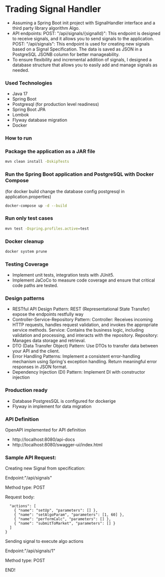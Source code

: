 # Trading Signal Handler
* Assuming a Spring Boot init project with SignalHandler interface and a third party library algorithm Algo.
* API endpoints:
POST: "/api/signals/{signalId}": This endpoint is designed to receive signals, and it allows you to send signals to the application.
POST: "/api/signals": This endpoint is used for creating new signals based on a Signal Specification. The data is saved as JSON in a PostgreSQL JSONB column for better manageability.
* To ensure flexibility and incremental addition of signals, I designed a database structure that allows you to easily add and manage signals as needed.

### Used Technologies

* Java 17
* Spring Boot
* Postgresql (for production level readiness)
* Spring Boot JPA
* Lombok
* Flyway database migration
* Docker

### How to run

### Package the application as a JAR file

```sh
mvn clean install -DskipTests
```

### Run the Spring Boot application and PostgreSQL with Docker Compose
(for docker build change the database config postgresql in application.properties)

```sh
docker-compose up -d --build
```

### Run only test cases

```sh
mvn test -Dspring.profiles.active=test
```
### Docker cleanup

```sh
docker system prune
```

### Testing Coverage

* Implement unit tests, integration tests with JUnit5.
* Implement JaCoCo to measure code coverage and ensure that critical code paths are tested.

### Design patterns

* RESTful API Design Pattern: REST (Representational State Transfer) expose the endpoints restfully way
* Controller-Service-Repository Pattern:
  Controller: Receives incoming HTTP requests, handles request validation, and invokes the appropriate service methods.
  Service: Contains the business logic, including validation and processing, and interacts with the repository.
  Repository: Manages data storage and retrieval.
* DTO (Data Transfer Object) Pattern: Use DTOs to transfer data between your API and the client.
* Error Handling Patterns: Implement a consistent error-handling mechanism using Spring's exception handling. Return meaningful error responses in JSON format.
* Dependency Injection (DI) Pattern: Implement DI with constructor injection

### Production ready

* Database PostgresSQL is configured for dockerige
* Flyway in implement for data migration

### API Definition

OpenAPI implemented for API definition
* http://localhost:8080/api-docs
* http://localhost:8080/swagger-ui/index.html


### Sample API Request:

Creating new Signal from specification:

Endpoint:"/api/signals"

Method type: POST

Request body:

```{
  "actions": [
    { "name": "setUp", "parameters": [] },
    { "name": "setAlgoParam", "parameters": [1, 60] },
    { "name": "performCalc", "parameters": [] },
    { "name": "submitToMarket", "parameters": [] }
  ]
}
```

Sending signal to execute algo actions

Endpoint:"/api/signals/1"

Method type: POST

END!